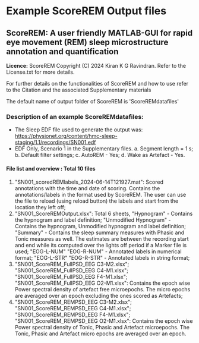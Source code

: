# Example ScoreREM Output files

## ScoreREM: A user friendly MATLAB-GUI for rapid eye movement (REM) sleep microstructure annotation and quantification

**Licence:** ScoreREM Copyright (C) 2024 Kiran K G Ravindran. Refer to the License.txt for more details.

For further details on the functionalities of ScoreREM and how to use refer to the Citation and the associated Supplementary materials

The default name of output folder of ScoreREM is 'ScoreREMdatafiles'

### Description of an example ScoreREMdatafiles:
* The Sleep EDF file used to generate the output was: https://physionet.org/content/hmc-sleep-staging/1.1/recordings/SN001.edf 
* EDF Only, Scenario 1 in the Supplementary files. 
    a. Segment length = 1 s; 
    b. Default filter settings;
    c. AutoREM - Yes;
    d. Wake as Artefact - Yes.
#### File list and overview : Total 10 files
1. "SN001_scoredREMlabels_2024-06-14T121927.mat":
    Scored annotations with the time and date of scoring. Contains the annotations/labels in the format used by ScoreREM. The user can use the file to reload (using reload button) the labels and start from the location they left off; 
2. "SN001_ScoreREMOutput.xlsx":
    Total 6 sheets, 
    "Hypnogram" - Contains the hypnogram and label definition;
    "Unmodified Hypnogram" - Contains the hypnogram, Unmodified hypnogram and label definition;
    "Summary" - Contains the sleep summary measures with Phasic and Tonic measures as well. The estimates are between the recording start and end while its computed over the lights off period if a Marker file is used; 
    "EOG-L-NUM"	"EOG-R-NUM" - Annotated labels in numerical format;	
    "EOG-L-STR"	"EOG-R-STR" - Annotated labels in string format; 
4. "SN001_ScoreREM_FullPSD_EEG C3-M2.xlsx"; "SN001_ScoreREM_FullPSD_EEG C4-M1.xlsx"; "SN001_ScoreREM_FullPSD_EEG F4-M1.xlsx"; "SN001_ScoreREM_FullPSD_EEG O2-M1.xlsx":
    Contains the epoch wise Power spectral density of artefact free microepochs. The micro epochs are averaged over an epoch excluding the ones scored as Artefacts; 
5. "SN001_ScoreREM_REMPSD_EEG C3-M2.xlsx"; "SN001_ScoreREM_REMPSD_EEG C4-M1.xlsx"; "SN001_ScoreREM_REMPSD_EEG F4-M1.xlsx"; "SN001_ScoreREM_REMPSD_EEG O2-M1.xlsx":
    Contains the epoch wise Power spectral density of Tonic, Phasic and Artefact microepochs. The Tonic, Phasic and Artefact micro epochs are averaged over an epoch. 
